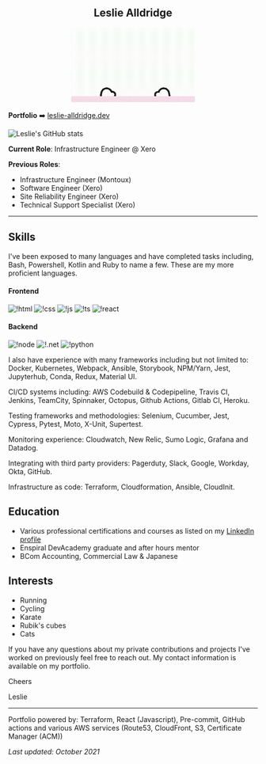 <div align="center">
<h2>Leslie Alldridge</h2>
<img src="./media/waving-hello-kitty.gif" width="250" height="150"/>
</div>

**Portfolio** :arrow_right: [leslie-alldridge.dev](https://leslie-alldridge.dev)

![Leslie's GitHub stats](https://github-readme-stats.vercel.app/api?username=leslie-alldridge&count_private=true&theme=radical)


**Current Role**: Infrastructure Engineer @ Xero

**Previous Roles**:

- Infrastructure Engineer (Montoux)
- Software Engineer (Xero)
- Site Reliability Engineer (Xero)
- Technical Support Specialist (Xero)

<hr/>

## Skills

I've been exposed to many languages and have completed tasks including, Bash, Powershell, Kotlin and Ruby to name a few. These are my more proficient languages.

#### Frontend

![!html](https://img.shields.io/badge/HTML5-E34F26?style=for-the-badge&logo=html5&logoColor=white)
![!css](https://img.shields.io/badge/CSS3-1572B6?style=for-the-badge&logo=css3&logoColor=white)
![!js](https://img.shields.io/badge/JavaScript-323330?style=for-the-badge&logo=javascript&logoColor=F7DF1E)
![!ts](https://img.shields.io/badge/TypeScript-007ACC?style=for-the-badge&logo=typescript&logoColor=white)
![!react](https://img.shields.io/badge/React-20232A?style=for-the-badge&logo=react&logoColor=61DAFB)

#### Backend

![!node](https://img.shields.io/badge/Node.js-339933?style=for-the-badge&logo=nodedotjs&logoColor=white)
![!.net](https://img.shields.io/badge/.NET-512BD4?style=for-the-badge&logo=dotnet&logoColor=white)
![!python](https://img.shields.io/badge/Python-3776AB?style=for-the-badge&logo=python&logoColor=white)

I also have experience with many frameworks including but not limited to: Docker, Kubernetes, Webpack, Ansible, Storybook, NPM/Yarn, Jest, Jupyterhub, Conda, Redux, Material UI.

CI/CD systems including: AWS Codebuild & Codepipeline, Travis CI, Jenkins, TeamCity, Spinnaker, Octopus, Github Actions, Gitlab CI, Heroku.

Testing frameworks and methodologies: Selenium, Cucumber, Jest, Cypress, Pytest, Moto, X-Unit, Supertest.

Monitoring experience: Cloudwatch, New Relic, Sumo Logic, Grafana and Datadog.

Integrating with third party providers: Pagerduty, Slack, Google, Workday, Okta, GitHub.

Infrastructure as code: Terraform, Cloudformation, Ansible, CloudInit.

## Education

- Various professional certifications and courses as listed on my [LinkedIn profile](https://www.linkedin.com/in/lesliealldridge/)
- Enspiral DevAcademy graduate and after hours mentor
- BCom Accounting, Commercial Law & Japanese

## Interests

- Running
- Cycling
- Karate
- Rubik's cubes
- Cats

If you have any questions about my private contributions and projects I've 
worked on previously feel free to reach out. My contact information is available 
on my portfolio.

Cheers

Leslie


<hr/>

Portfolio powered by: Terraform, React (Javascript), Pre-commit, GitHub actions and various AWS services (Route53, CloudFront, S3, Certificate Manager (ACM))

*Last updated: October 2021*
